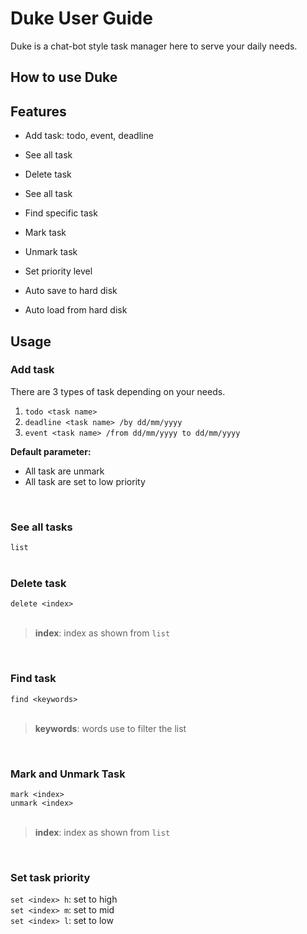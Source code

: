 # Duke User Guide
Duke is a chat-bot style task manager here to serve your daily needs.

## How to use Duke


## Features
- Add task: todo, event, deadline
- See all task  


- Delete task
- See all task  
- Find specific task
- Mark task  
- Unmark task  
- Set priority level  
- Auto save to hard disk  
- Auto load from hard disk  

## Usage

### Add task
There are 3 types of task depending on your needs.

1. `todo <task name>`  
2. `deadline <task name> /by dd/mm/yyyy`  
3. `event <task name> /from dd/mm/yyyy to dd/mm/yyyy`  

**Default parameter:**  
- All task are unmark
- All task are set to low priority
<br>


### See all tasks
`list`  
<br>


### Delete task
`delete <index>`  
<br>
>**index**: index as shown from `list`  
<br>

### Find task
`find <keywords>`  
<br>
>**keywords**: words use to filter the list  
<br>

### Mark and Unmark Task
`mark <index>`  
`unmark <index>`  
<br>
>**index**: index as shown from `list`  
<br>

### Set task priority
`set <index> h`: set to high  
`set <index> m`: set to mid  
`set <index> l`: set to low  

